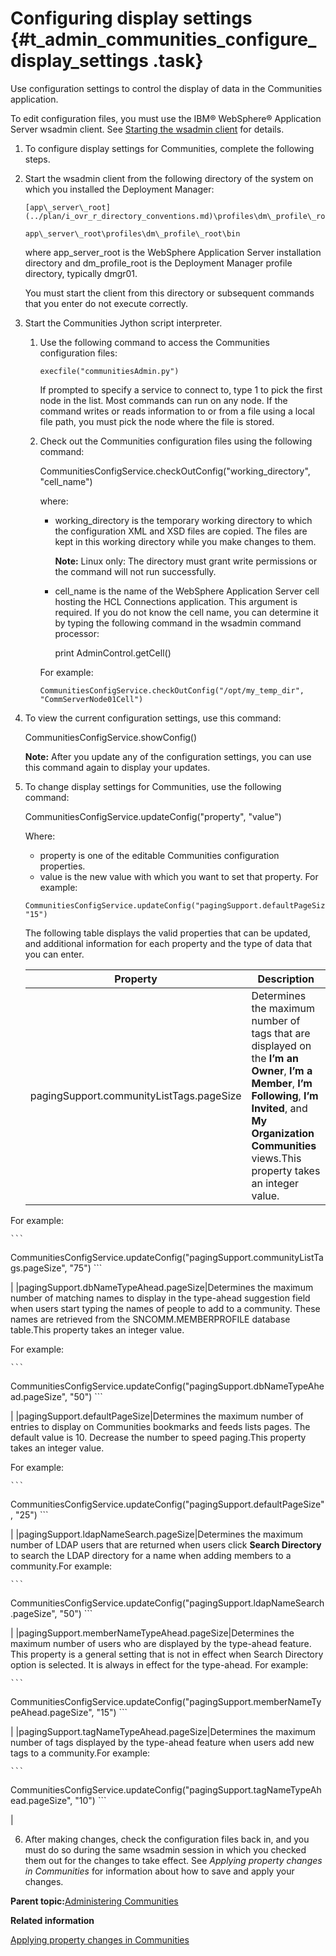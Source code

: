 # Configuring display settings {#t_admin_communities_configure_display_settings .task}

Use configuration settings to control the display of data in the Communities application.

To edit configuration files, you must use the IBM® WebSphere® Application Server wsadmin client. See [Starting the wsadmin client](t_admin_wsadmin_starting.md) for details.

1.  To configure display settings for Communities, complete the following steps.
2.  Start the wsadmin client from the following directory of the system on which you installed the Deployment Manager:

    ```
    [app\_server\_root](../plan/i_ovr_r_directory_conventions.md)\profiles\dm\_profile\_root\bin
    ```

    ```
    app\_server\_root\profiles\dm\_profile\_root\bin
    ```

    where app\_server\_root is the WebSphere Application Server installation directory and dm\_profile\_root is the Deployment Manager profile directory, typically dmgr01.

    You must start the client from this directory or subsequent commands that you enter do not execute correctly.

3.  Start the Communities Jython script interpreter.

    1.  Use the following command to access the Communities configuration files:

        ```
        execfile("communitiesAdmin.py")
        ```

        If prompted to specify a service to connect to, type 1 to pick the first node in the list. Most commands can run on any node. If the command writes or reads information to or from a file using a local file path, you must pick the node where the file is stored.

    2.  Check out the Communities configuration files using the following command:

        CommunitiesConfigService.checkOutConfig\("working\_directory", "cell\_name"\)

        where:

        -   working\_directory is the temporary working directory to which the configuration XML and XSD files are copied. The files are kept in this working directory while you make changes to them.

            **Note:** Linux only: The directory must grant write permissions or the command will not run successfully.

        -   cell\_name is the name of the WebSphere Application Server cell hosting the HCL Connections application. This argument is required. If you do not know the cell name, you can determine it by typing the following command in the wsadmin command processor:

            print AdminControl.getCell\(\)

        For example:

        ```
        CommunitiesConfigService.checkOutConfig("/opt/my_temp_dir", "CommServerNode01Cell")
        ```

4.  To view the current configuration settings, use this command:

    CommunitiesConfigService.showConfig\(\)

    **Note:** After you update any of the configuration settings, you can use this command again to display your updates.

5.  To change display settings for Communities, use the following command:

    CommunitiesConfigService.updateConfig\("property", "value"\)

    Where:

    -   property is one of the editable Communities configuration properties.
    -   value is the new value with which you want to set that property.
    For example:

    ```
    CommunitiesConfigService.updateConfig("pagingSupport.defaultPageSize", "15")
    ```

    The following table displays the valid properties that can be updated, and additional information for each property and the type of data that you can enter.

    |Property|Description|
    |--------|-----------|
    |pagingSupport.communityListTags.pageSize|Determines the maximum number of tags that are displayed on the **I’m an Owner**, **I’m a Member**, **I’m Following**, **I’m Invited**, and **My Organization Communities** views.This property takes an integer value.

For example:

    ```
CommunitiesConfigService.updateConfig("pagingSupport.communityListTags.pageSize", "75")
    ```

|
    |pagingSupport.dbNameTypeAhead.pageSize|Determines the maximum number of matching names to display in the type-ahead suggestion field when users start typing the names of people to add to a community. These names are retrieved from the SNCOMM.MEMBERPROFILE database table.This property takes an integer value.

For example:

    ```
CommunitiesConfigService.updateConfig("pagingSupport.dbNameTypeAhead.pageSize", "50")
    ```

|
    |pagingSupport.defaultPageSize|Determines the maximum number of entries to display on Communities bookmarks and feeds lists pages. The default value is 10. Decrease the number to speed paging.This property takes an integer value.

For example:

    ```
CommunitiesConfigService.updateConfig("pagingSupport.defaultPageSize", "25")
    ```

|
    |pagingSupport.ldapNameSearch.pageSize|Determines the maximum number of LDAP users that are returned when users click **Search Directory** to search the LDAP directory for a name when adding members to a community.For example:

    ```
CommunitiesConfigService.updateConfig("pagingSupport.ldapNameSearch.pageSize", "50")
    ```

|
    |pagingSupport.memberNameTypeAhead.pageSize|Determines the maximum number of users who are displayed by the type-ahead feature. This property is a general setting that is not in effect when Search Directory option is selected. It is always in effect for the type-ahead. For example:

    ```
CommunitiesConfigService.updateConfig("pagingSupport.memberNameTypeAhead.pageSize", "15")
    ```

|
    |pagingSupport.tagNameTypeAhead.pageSize|Determines the maximum number of tags displayed by the type-ahead feature when users add new tags to a community.For example:

    ```
CommunitiesConfigService.updateConfig("pagingSupport.tagNameTypeAhead.pageSize", "10")
    ```

|

6.  After making changes, check the configuration files back in, and you must do so during the same wsadmin session in which you checked them out for the changes to take effect. See *Applying property changes in Communities* for information about how to save and apply your changes.


**Parent topic:**[Administering Communities](../admin/c_admin_communities_intro.md)

**Related information**  


[Applying property changes in Communities](../admin/t_admin_communities_save_changes.md)

